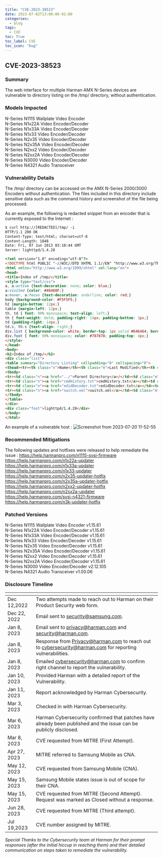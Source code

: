 ```yaml
---
title: "CVE-2023-38523"
date: 2023-07-02T13:00:00-01:00
categories:
  - blog
tags:
  - CVE
toc: True
toc_label: CVE
toc_icon: "bug"
---
```


## CVE-2023-38523



### Summary 
The web interface for multiple Harman AMX N-Series devices are vulnerable to directory listing on the /tmp/ directory, without authentication.

### Models Impacted 
N-Series N1115 Wallplate Video Encoder<br />
N-Series N1x22A Video Encoder/Decoder<br />
N-Series N1x33A Video Encoder/Decoder<br />
N-Series N1x33 Video Encoder/Decoder<br />
N-Series N2x35 Video Encoder/Decoder<br />
N-Series N2x35A Video Encoder/Decoder<br />
N-Series N2xx2 Video Encoder/Decoder<br />
N-Series N2xx2A Video Encoder/Decoder<br />
N-Series N3000 Video Encoder/Decoder<br />
N-Series N4321 Audio Transceiver<br />

### Vulnerability Details 
The /tmp/ directory can be accessed on the AMX N-Series 2000/3000 Encoders without authentication. The files included in this directory include sensitive data such as the command history and screenshot of the file being processed.

As an example, the following is redacted snippet from an encoder that is currently exposed to the Internet :
```html
$ curl http://[REDACTED]/tmp/ -i 
HTTP/1.1 200 OK
Content-Type: text/html; charset=utf-8
Content-Length: 1848
Date: Fri, 07 Jun 2013 03:10:44 GMT
Server: lighttpd/1.4.28

<?xml version="1.0" encoding="utf-8"?>
<!DOCTYPE html PUBLIC "-//W3C//DTD XHTML 1.1//EN" "http://www.w3.org/TR/xhtml11/DTD/xhtml11.dtd">
<html xmlns="http://www.w3.org/1999/xhtml" xml:lang="en">
<head>
<title>Index of /tmp/</title>
<style type="text/css">
a, a:active {text-decoration: none; color: blue;}
a:visited {color: #48468F;}
a:hover, a:focus {text-decoration: underline; color: red;}
body {background-color: #F5F5F5;}
h2 {margin-bottom: 12px;}
table {margin-left: 12px;}
th, td { font: 90% monospace; text-align: left;}
th { font-weight: bold; padding-right: 14px; padding-bottom: 3px;}
td {padding-right: 14px;}
td.s, th.s {text-align: right;}
div.list { background-color: white; border-top: 1px solid #646464; border-bottom: 1px solid #646464; padding-top: 10px; padding-bottom: 14px;}
div.foot { font: 90% monospace; color: #787878; padding-top: 4px;}
</style>
</head>
<body>
<h2>Index of /tmp/</h2>
<div class="list">
<table summary="Directory Listing" cellpadding="0" cellspacing="0">
<thead><tr><th class="n">Name</th><th class="m">Last Modified</th><th class="s">Size</th><th class="t">Type</th></tr></thead>
<tbody>
<tr><td class="n"><a href="../">Parent Directory</a>/</td><td class="m">&nbsp;</td><td class="s">- &nbsp;</td><td class="t">Directory</td></tr>
<tr><td class="n"><a href="cmdHistory.txt">cmdHistory.txt</a></td><td class="m">2013-Mar-24 11:49:25</td><td class="s">14.4K</td><td class="t">text/plain</td></tr>
<tr><td class="n"><a href="edidDecoder.txt">edidDecoder.txt</a></td><td class="m">2013-Jan-25 05:13:57</td><td class="s">3.2K</td><td class="t">text/plain</td></tr>
<tr><td class="n"><a href="switch.xml">switch.xml</a></td><td class="m">2012-Aug-08 08:08:26</td><td class="s">13.7K</td><td class="t">application/xml</td></tr>
</tbody>
</table>
</div>
<div class="foot">lighttpd/1.4.28</div>
</body>
</html>
```

An example of a vulnerable host :
![Screenshot from 2023-07-20 11-52-55](https://github.com/notnotnotveg/notnotnotveg.github.io/assets/65092714/4a0fe4ca-0801-4fb0-9275-5319287fb792)


### Recommended Mitigations 
The following updates and hotfixes were released to help remediate the issue :
https://help.harmanpro.com/n1115-svsi-firmware<br />
https://help.harmanpro.com/n1x22a-updater<br />
https://help.harmanpro.com/n1x33a-updater<br />
https://help.harmanpro.com/n1x33-updater<br />
https://help.harmanpro.com/n2x35-updater-hotfix<br />
https://help.harmanpro.com/n2x35a-updater-hotfix<br />
https://help.harmanpro.com/n2xx2-updater-hotfix<br />
https://help.harmanpro.com/n2xx2a-updater<br />
https://help.harmanpro.com/svsi-n4321-firmware<br />
https://help.harmanpro.com/n3k-updater-hotfix<br />

### Patched Versions 
N-Series N1115 Wallplate Video Encoder	v1.15.61<br />
N-Series N1x22A Video Encoder/Decoder	v1.15.61<br />
N-Series N1x33A Video Encoder/Decoder	v1.15.61<br />
N-Series N1x33 Video Encoder/Decoder	v1.15.61<br />
N-Series N2x35 Video Encoder/Decoder	v1.15.61<br />
N-Series N2x35A Video Encoder/Decoder	v1.15.61<br />
N-Series N2xx2 Video Encoder/Decoder	v1.15.61<br />
N-Series N2xx2A Video Encoder/Decoder	v1.15.61<br />
N-Series N3000 Video Encoder/Decoder	v2.12.105<br />
N-Series N4321 Audio Transceiver	v1.00.06<br />

### Disclosure Timeline 


| <!-- -->    | <!-- -->    |
|---|---|
| Dec 12,2022 | Two attempts made to reach out to Harman on their Product Security web form. |
| Dec 22, 2022 | Email sent to security@samsung.com. |
| Jan 8, 2023 | Email sent to 	privacy@harman.com and security@harman.com.|
| Jan 8, 2023 | Response from Privacy@harman.com to reach out to  cybersecurity@harman.com for reporting vulnerabilities. |
| Jan 8, 2023 |  Emailed cybersecurity@harman.com to confirm right channel to report the vulnerability. |
| Jan 10, 2023 | Provided Harman with a detailed report of the Vulnerability. |
| Jan 11, 2023 | Report acknowledged by Harman Cybersecurity. |
| Mar 3, 2023 | Checked in with Harman Cybersecurity. |
| Mar 6, 2023 | Harman Cybersecurity confirmed that patches have already been published and the issue can be publicly disclosed. |
| Mar 8, 2023 | CVE requested from MITRE (First Attempt). |
| Apr 27, 2023 | MITRE referred to Samsung Mobile as CNA. |
| May 12, 2023 | CVE requested from Samsung Mobile (CNA). |
| May 15, 2023 | Samsung Mobile states issue is out of scope for their CNA. |
| May 15, 2023 | CVE requested from MITRE (Second Attempt). Request was marked as Closed without a response. | 
| Jun 28, 2023 | CVE requested from MITRE (Third attempt).
| Jul 19,2023 | CVE number assigned by MITRE. | 

_Special Thanks to the Cybersecurity team at Harman for their prompt responses (after the initial hiccup in reaching them) and their detailed communication on steps taken to remediate the vulnerability._
